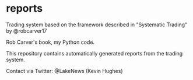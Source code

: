 # reports

Trading system based on the framework described in "Systematic Trading" by @robcarver17

Rob Carver's book, my Python code.

This repository contains automatically generated reports from the trading system.

Contact via Twitter: @LakeNews (Kevin Hughes)
